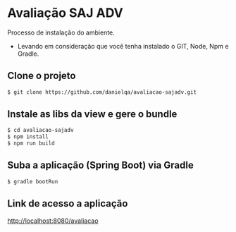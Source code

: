 # Avaliação SAJ ADV

Processo de instalação do ambiente.

* Levando em consideração que você tenha instalado o GIT, Node, Npm e Gradle.

## Clone o projeto

```sh
$ git clone https://github.com/danielqa/avaliacao-sajadv.git
```

## Instale as libs da view e gere o bundle

```sh
$ cd avaliacao-sajadv
$ npm install
$ npm run build
```

## Suba a aplicação (Spring Boot) via Gradle

```sh
$ gradle bootRun
```

## Link de acesso a aplicação

[http://localhost:8080/avaliacao](http://localhost:8080/avaliacao)